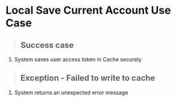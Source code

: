 # Local Save Current Account Use Case

> ## Success case
1. System saves user access token in Cache securely

> ## Exception - Failed to write to cache
1. System returns an unexpected error message
